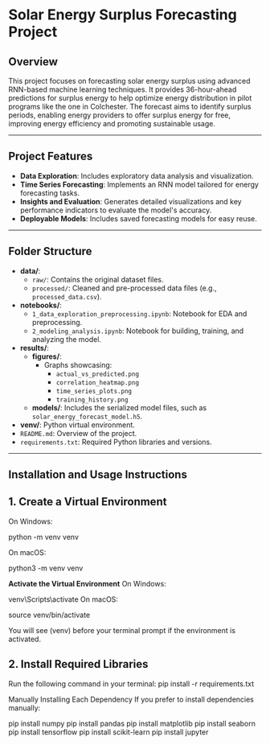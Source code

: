 # Solar Energy Surplus Forecasting Project

## Overview
This project focuses on forecasting solar energy surplus using advanced RNN-based machine learning techniques. It provides 36-hour-ahead predictions for surplus energy to help optimize energy distribution in pilot programs like the one in Colchester. The forecast aims to identify surplus periods, enabling energy providers to offer surplus energy for free, improving energy efficiency and promoting sustainable usage.

---

## Project Features
- **Data Exploration**: Includes exploratory data analysis and visualization.
- **Time Series Forecasting**: Implements an RNN model tailored for energy forecasting tasks.
- **Insights and Evaluation**: Generates detailed visualizations and key performance indicators to evaluate the model's accuracy.
- **Deployable Models**: Includes saved forecasting models for easy reuse.

---

## Folder Structure
- **data/**:
  - `raw/`: Contains the original dataset files.
  - `processed/`: Cleaned and pre-processed data files (e.g., `processed_data.csv`).
- **notebooks/**:
  - `1_data_exploration_preprocessing.ipynb`: Notebook for EDA and preprocessing.
  - `2_modeling_analysis.ipynb`: Notebook for building, training, and analyzing the model.
- **results/**:
  - **figures/**:
    - Graphs showcasing:
      - `actual_vs_predicted.png`
      - `correlation_heatmap.png`
      - `time_series_plots.png`
      - `training_history.png`
  - **models/**: Includes the serialized model files, such as `solar_energy_forecast_model.h5`.
- **venv/**: Python virtual environment.
- `README.md`: Overview of the project.
- `requirements.txt`: Required Python libraries and versions.

---

## Installation and Usage Instructions

## 1. Create a Virtual Environment
On Windows:

   python -m venv venv

On macOS:

   python3 -m venv venv

**Activate the Virtual Environment**
On Windows:

   venv\Scripts\activate
On macOS:

   source venv/bin/activate

You will see (venv) before your terminal prompt if the environment is activated.

## 2. Install Required Libraries

Run the following command in your terminal:
   pip install -r requirements.txt

Manually Installing Each Dependency
If you prefer to install dependencies manually:

   pip install numpy
   pip install pandas
   pip install matplotlib
   pip install seaborn
   pip install tensorflow
   pip install scikit-learn
   pip install jupyter

